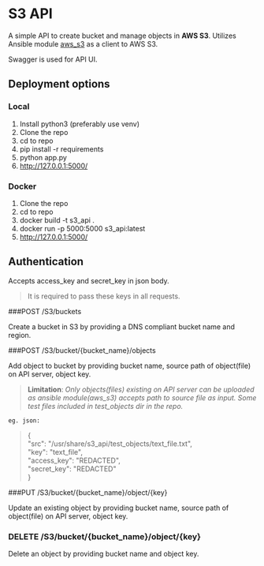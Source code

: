 # S3 API

A simple API to create bucket and manage objects in **AWS S3**.
Utilizes Ansible module [aws_s3]([https://docs.ansible.com/ansible/2.4/aws_s3_module.html](https://docs.ansible.com/ansible/2.4/aws_s3_module.html)) as a client to AWS S3.

Swagger is used for API UI.

## Deployment options
### Local
1. Install python3 (preferably use venv)
2. Clone the repo
3. cd to repo
4. pip install -r requirements
5. python app.py
5. http://127.0.0.1:5000/

### Docker
1. Clone the repo
2. cd to repo
3. docker build -t s3_api .
4. docker run -p 5000:5000 s3_api:latest
5. http://127.0.0.1:5000/

## Authentication
Accepts access_key and secret_key in json body. 
>It is required to pass these keys in all requests.


###POST /S3/buckets

Create a bucket in S3 by providing a DNS compliant bucket name and region.

###POST /S3/bucket/{bucket_name}/objects

Add object to bucket by providing bucket name, source path of object(file) on API server, object key.

> **Limitation**: *Only objects(files) existing on API  server can be uploaded as ansible module(aws_s3) accepts path to source file as input. Some test files included in test_objects dir in the repo.*

`eg. json:`
>{\
  "src": "/usr/share/s3_api/test_objects/text_file.txt",\
  "key": "text_file",\
  "access_key": "REDACTED",\
  "secret_key": "REDACTED"\
}

###PUT /S3/bucket/{bucket_name}/object/{key}

Update an existing object by providing bucket name, source path of object(file) on API server, object key.

### DELETE /S3/bucket/{bucket_name}/object/{key}

Delete an object by providing bucket name and object key.